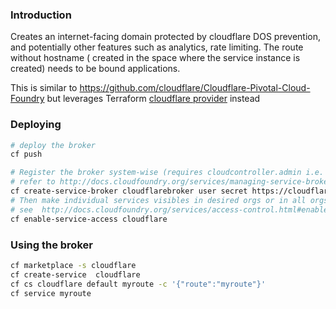 
### Introduction

Creates an internet-facing domain protected by cloudflare DOS prevention, and potentially other features such as analytics, rate limiting. The route without hostname ( created in the space where the service instance is created) needs to be bound applications.

This is similar to https://github.com/cloudflare/Cloudflare-Pivotal-Cloud-Foundry but leverages Terraform [cloudflare provider](https://www.terraform.io/docs/providers/cloudflare/index.html) instead

### Deploying

```bash
# deploy the broker    
cf push 

# Register the broker system-wise (requires cloudcontroller.admin i.e. admin access to the CloudFoundry instance)
# refer to http://docs.cloudfoundry.org/services/managing-service-brokers.html#register-broker
cf create-service-broker cloudflarebroker user secret https://cloudflare-broker.cf.nd-preprod-paas.itn.intraorange
# Then make individual services visibles in desired orgs or in all orgs,
# see  http://docs.cloudfoundry.org/services/access-control.html#enable-access
cf enable-service-access cloudflare
```

### Using the broker

```bash
cf marketplace -s cloudflare
cf create-service  cloudflare
cf cs cloudflare default myroute -c '{"route":"myroute"}'
cf service myroute

```